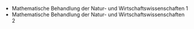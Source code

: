 - Mathematische Behandlung der Natur- und Wirtschaftswissenschaften 1
- Mathematische Behandlung der Natur- und Wirtschaftswissenschaften 2
